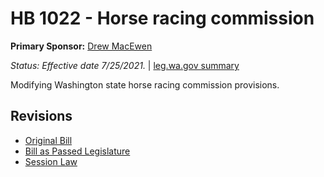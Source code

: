 # HB 1022 - Horse racing commission
**Primary Sponsor:** [Drew MacEwen](/person/leg/drew.macewen.md)

*Status: Effective date 7/25/2021.* | [leg.wa.gov summary](https://app.leg.wa.gov/billsummary?BillNumber=1022&Year=2021)

Modifying Washington state horse racing commission provisions.

## Revisions
* [Original Bill](1/)
* [Bill as Passed Legislature](1/)
* [Session Law](1/)